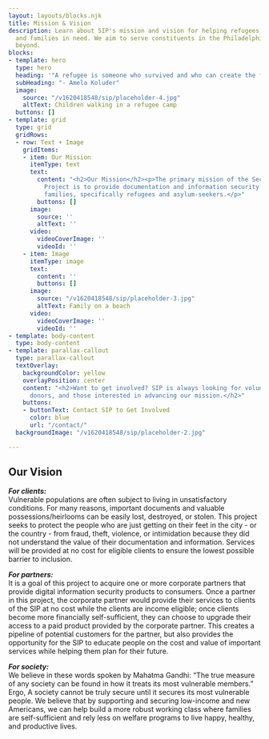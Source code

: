 ```yaml
---
layout: layouts/blocks.njk
title: Mission & Vision
description: Learn about SIP's mission and vision for helping refugees, asylum-seekers,
  and families in need. We aim to serve constituents in the Philadelphia area and
  beyond.
blocks:
- template: hero
  type: hero
  heading: '"A refugee is someone who survived and who can create the future."'
  subHeading: "- Amela Koluder"
  image:
    source: "/v1620418548/sip/placeholder-4.jpg"
    altText: Children walking in a refugee camp
  buttons: []
- template: grid
  type: grid
  gridRows:
  - row: Text + Image
    gridItems:
    - item: Our Mission
      itemType: text
      text:
        content: "<h2>Our Mission</h2><p>The primary mission of the Secure Information
          Project is to provide documentation and information security for vulnerable
          families, specifically refugees and asylum-seekers.</p>"
        buttons: []
      image:
        source: ''
        altText: ''
      video:
        videoCoverImage: ''
        videoId: ''
    - item: Image
      itemType: image
      text:
        content: ''
        buttons: []
      image:
        source: "/v1620418548/sip/placeholder-3.jpg"
        altText: Family on a beach
      video:
        videoCoverImage: ''
        videoId: ''
- template: body-content
  type: body-content
- template: parallax-callout
  type: parallax-callout
  textOverlay:
    backgroundColor: yellow
    overlayPosition: center
    content: "<h2>Want to get involved? SIP is always looking for volunteers, partners,
      donors, and those interested in advancing our mission.</h2>"
    buttons:
    - buttonText: Contact SIP to Get Involved
      color: blue
      url: "/contact/"
  backgroundImage: "/v1620418548/sip/placeholder-2.jpg"

---
```

## Our Vision

**_For clients:_**  
Vulnerable populations are often subject to living in unsatisfactory conditions. For many reasons, important documents and valuable possessions/heirlooms can be easily lost, destroyed, or stolen. This project seeks to protect the people who are just getting on their feet in the city - or the country - from fraud, theft, violence, or intimidation because they did not understand the value of their documentation and information. Services will be provided at no cost for eligible clients to ensure the lowest possible barrier to inclusion.  
  
**_For partners:_**  
It is a goal of this project to acquire one or more corporate partners that provide digital information security products to consumers. Once a partner in this project, the corporate partner would provide their services to clients of the SIP at no cost while the clients are income eligible; once clients become more financially self-sufficient, they can choose to upgrade their access to a paid product provided by the corporate partner. This creates a pipeline of potential customers for the partner, but also provides the opportunity for the SIP to educate people on the cost and value of important services while helping them plan for their future.  
  
**_For society:_**  
We believe in these words spoken by Mahatma Gandhi: “The true measure of any society can be found in how it treats its most vulnerable members.” Ergo, A society cannot be truly secure until it secures its most vulnerable people. We believe that by supporting and securing low-income and new Americans, we can help build a more robust working class where families are self-sufficient and rely less on welfare programs to live happy, healthy, and productive lives.